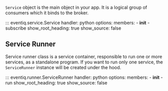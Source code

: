`Service` object is the main object in your app. It is a logical group of consumers which it binds to the broker.

::: eventiq.service.Service
    handler: python
    options:
      members:
        - __init__
        - subscribe
      show_root_heading: true
      show_source: false


## Service Runner

Service runner class is a service container, responsible to run one or more services, as a standalone
program. If you want to run only one service, the `ServiceRunner` instance will be created under the hood.

::: eventiq.runner.ServiceRunner
    handler: python
    options:
      members:
        - __init__
        - run
      show_root_heading: true
      show_source: false